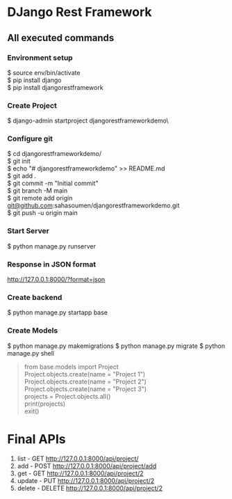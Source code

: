 # DJango Rest Framework

## All executed commands


### Environment setup
$ source env/bin/activate\
$ pip install django\
$ pip install djangorestframework

### Create Project
$ django-admin startproject djangorestframeworkdemo\

### Configure git
$ cd djangorestframeworkdemo/\
$ git init\
$ echo "# djangorestframeworkdemo" >> README.md\
$ git add .\
$ git commit -m "Initial commit"\
$ git branch -M main\
$ git remote add origin git@github.com:sahasoumen/djangorestframeworkdemo.git\
$ git push -u origin main

### Start Server
$ python manage.py runserver

### Response in JSON format
http://127.0.0.1:8000/?format=json

### Create backend
$ python manage.py startapp base

### Create Models
$ python manage.py makemigrations
$ python manage.py migrate
$ python manage.py shell
> from base.models import Project\
> Project.objects.create(name = "Project 1")\
> Project.objects.create(name = "Project 2")\
> Project.objects.create(name = "Project 3")\
> projects = Project.objects.all()\
> print(projects)\
> exit()

# Final APIs
1. list - GET http://127.0.0.1:8000/api/project/
2. add - POST http://127.0.0.1:8000/api/project/add
3. get - GET http://127.0.0.1:8000/api/project/2
4. update - PUT http://127.0.0.1:8000/api/project/2
5. delete - DELETE http://127.0.0.1:8000/api/project/2